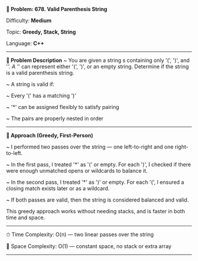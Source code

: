**🔐 Problem: 678. Valid Parenthesis String**

Difficulty: **Medium**

Topic: **Greedy, Stack, String**

Language: **C++**

------------------------------------------------------------------------------------------------------------------------

**📄 Problem Description** ~
You are given a string s containing only '(', ')', and '*'. A '*' can represent either '(', ')', or an empty string.
Determine if the string is a valid parenthesis string.

~ A string is valid if:

~ Every '(' has a matching ')'

~ '*' can be assigned flexibly to satisfy pairing

~ The pairs are properly nested in order

------------------------------------------------------------------------------------------------------------------------

**🚀 Approach (Greedy, First-Person)**

~ I performed two passes over the string — one left-to-right and one right-to-left.

~ In the first pass, I treated '*' as '(' or empty. For each ')', I checked if there were enough unmatched opens or wildcards to balance it.

~ In the second pass, I treated '*' as ')' or empty. For each '(', I ensured a closing match exists later or as a wildcard.

~ If both passes are valid, then the string is considered balanced and valid.

This greedy approach works without needing stacks, and is faster in both time and space.

------------------------------------------------------------------------------------------------------------------------

⏱ Time Complexity:
 O(n) — two linear passes over the string

🧠 Space Complexity:
 O(1) — constant space, no stack or extra array

------------------------------------------------------------------------------------------------------------------------

